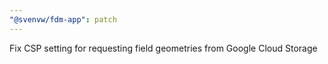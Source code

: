 ```yaml
---
"@svenvw/fdm-app": patch
---
```


Fix CSP setting for requesting field geometries from Google Cloud Storage
